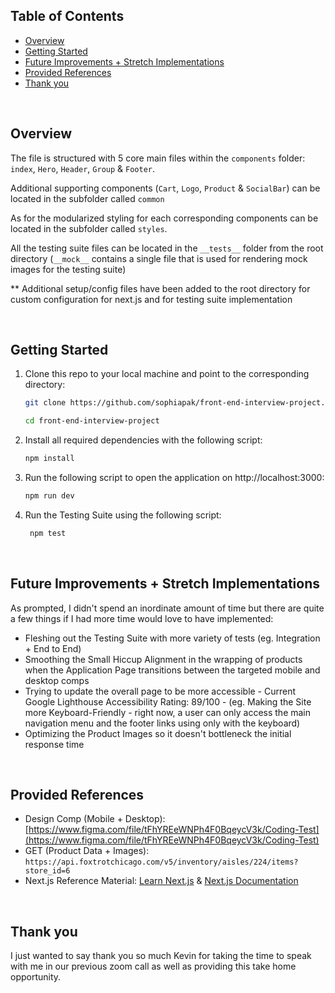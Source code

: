 ## Table of Contents

- <a href="https://github.com/sophiapak/front-end-interview-project#overview">Overview</a>
- <a href="https://github.com/sophiapak/front-end-interview-project#getting-started">Getting Started</a>
- <a href="https://github.com/sophiapak/front-end-interview-project#future-improvements-+-strech-implementations">Future Improvements + Stretch Implementations</a>
- <a href="https://github.com/sophiapak/front-end-interview-project#provided-references">Provided References</a>
- <a href="https://github.com/sophiapak/front-end-interview-project#thank-you">Thank you</a>

<br>

## Overview

The file is structured with 5 core main files within the `components` folder: `index`, `Hero`, `Header`, `Group` & `Footer`.

Additional supporting components (`Cart`, `Logo`, `Product` & `SocialBar`) can be located in the subfolder called `common`

As for the modularized styling for each corresponding components can be located in the subfolder called `styles`.

All the testing suite files can be located in the `__tests__` folder from the root directory (`__mock__` contains a single file that is used for rendering mock images for the testing suite)

\*\* Additional setup/config files have been added to the root directory for custom configuration for next.js and for testing suite implementation

<br>

## Getting Started

1.  Clone this repo to your local machine and point to the corresponding directory:

    ```bash
    git clone https://github.com/sophiapak/front-end-interview-project.git

    cd front-end-interview-project
    ```

2.  Install all required dependencies with the following script:

    ```bash
    npm install
    ```

3.  Run the following script to open the application on http://localhost:3000:

    ```bash
    npm run dev
    ```

4.  Run the Testing Suite using the following script:

    ```bash
     npm test
    ```

<br>

## Future Improvements + Stretch Implementations

As prompted, I didn't spend an inordinate amount of time but there are quite a few things if I had more time would love to have implemented:

- Fleshing out the Testing Suite with more variety of tests (eg. Integration + End to End)
- Smoothing the Small Hiccup Alignment in the wrapping of products when the Application Page transitions between the targeted mobile and desktop comps
- Trying to update the overall page to be more accessible - Current Google Lighthouse Accessibility Rating: 89/100 - (eg. Making the Site more Keyboard-Friendly - right now, a user can only access the main navigation menu and the footer links using only with the keyboard)
- Optimizing the Product Images so it doesn't bottleneck the initial response time

<br>

## Provided References

- Design Comp (Mobile + Desktop): [https://www.figma.com/file/tFhYREeWNPh4F0BqeycV3k/Coding-Test](https://www.figma.com/file/tFhYREeWNPh4F0BqeycV3k/Coding-Test)
- GET (Product Data + Images): `https://api.foxtrotchicago.com/v5/inventory/aisles/224/items?store_id=6`
- Next.js Reference Material: [Learn Next.js](https://nextjs.org/learn) & [Next.js Documentation](https://nextjs.org/docs)

<br>

## Thank you

I just wanted to say thank you so much Kevin for taking the time to speak with me in our previous zoom call as well as providing this take home opportunity.
